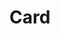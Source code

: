  <Card variant="yellow" image="https://via.placeholder.com/50x50" subtitle="Total">
      <h1>Card</h1>
  </Card>
